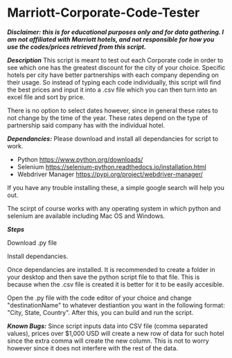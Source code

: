 # Marriott-Corporate-Code-Tester
***Disclaimer: this is for educational purposes only and for data gathering. I am not affiliated with Marriott hotels, and not responsible for how you use the codes/prices retrieved from this script.***

***Description***
This script is meant to test out each Corporate code in order to see which one has the greatest discount for the city of your choice. Specific hotels per city have better partnerships with each company depending on their usage. So instead of typing each code individually, this script will find the best prices and input it into a .csv file which you can then turn into an excel file and sort by price. 

There is no option to select dates however, since in general these rates to not change by the time of the year. These rates depend on the type of partnership said company has with the individual hotel. 

***Dependancies:***
Please download and install all dependancies for script to work.
- Python https://www.python.org/downloads/
- Selenium https://selenium-python.readthedocs.io/installation.html
- Webdriver Manager https://pypi.org/project/webdriver-manager/

If you have any trouble installing these, a simple google search will help you out.

The scirpt of course works with any operating system in which python and selenium are available including Mac OS and Windows.


***Steps***


Download .py file 

Install dependancies. 

Once dependancies are installed. It is recommended to create a folder in your desktop and then save the python script file to that file. This is because when the .csv file is created it is better for it to be easily accesible. 

Open the .py file with the code editor of your choice and change "destinationName" to whatever destiantion you want in the following format: "City, State, Country". After this, you can build and run the script. 


***Known Bugs:***
Since script inputs data into CSV file (comma separated values), prices over $1,000 USD will create a new row of data for such hotel since the extra comma will create the new column. This is not to worry however since it does not interfere with the rest of the data. 




